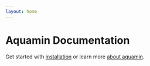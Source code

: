 ```yaml
---
layout: home
---
```


# Aquamin Documentation

Get started with [installation](/installation/) or learn more [about aquamin](/about/).

